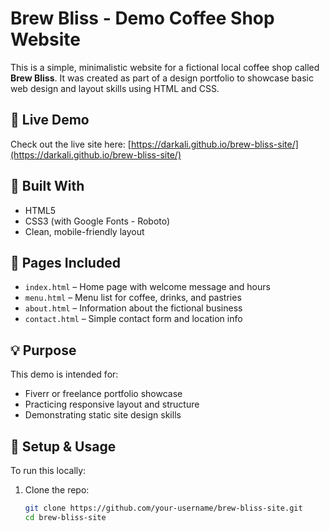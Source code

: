 # Brew Bliss - Demo Coffee Shop Website

This is a simple, minimalistic website for a fictional local coffee shop called **Brew Bliss**. It was created as part of a design portfolio to showcase basic web design and layout skills using HTML and CSS.

## 🔗 Live Demo

Check out the live site here: [https://darkali.github.io/brew-bliss-site/](https://darkali.github.io/brew-bliss-site/)

## 🧰 Built With

- HTML5
- CSS3 (with Google Fonts - Roboto)
- Clean, mobile-friendly layout

## 📁 Pages Included

- `index.html` – Home page with welcome message and hours
- `menu.html` – Menu list for coffee, drinks, and pastries
- `about.html` – Information about the fictional business
- `contact.html` – Simple contact form and location info

## 💡 Purpose

This demo is intended for:
- Fiverr or freelance portfolio showcase
- Practicing responsive layout and structure
- Demonstrating static site design skills

## 🚀 Setup & Usage

To run this locally:

1. Clone the repo:
   ```bash
   git clone https://github.com/your-username/brew-bliss-site.git
   cd brew-bliss-site
